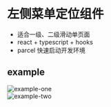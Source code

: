 # 左侧菜单定位组件

- 适合一级、二级滑动单页面
- react + typescript + hooks
- parcel 快速启动开发环境

## example

![example-one]("public/Document.webm")  
![example-two]("public/Document2.webm")
